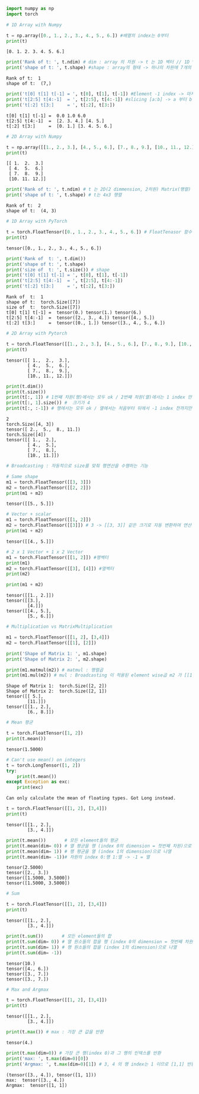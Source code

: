 

```python
import numpy as np
import torch
```


```python
# 1D Array with Numpy

t = np.array([0., 1., 2., 3., 4., 5., 6.]) #배열의 index는 0부터
print(t)
```

    [0. 1. 2. 3. 4. 5. 6.]



```python
print('Rank of t: ', t.ndim) # dim : array 의 차원 -> t 는 1D 벡터 // 1D Vector 2D Matrix(행렬) 3D Tensor
print('shape of t: ', t.shape) #shape : array의 형태 -> 하나의 차원에 7개의 element
```

    Rank of t:  1
    shape of t:  (7,)



```python
print('t[0] t[1] t[-1] = ', t[0], t[1], t[-1]) #Element -1 index -> 마지막에서부터 첫번째
print('t[2:5] t[4:-1]  = ', t[2:5], t[4:-1]) #slicing [a:b] -> a 부터 b 이전까지
print('t[:2] t[3:]     = ', t[:2], t[3:])
```

    t[0] t[1] t[-1] =  0.0 1.0 6.0
    t[2:5] t[4:-1]  =  [2. 3. 4.] [4. 5.]
    t[:2] t[3:]     =  [0. 1.] [3. 4. 5. 6.]



```python
# 2D Array with Numpy

t = np.array([[1., 2., 3.], [4., 5., 6.], [7., 8., 9.], [10., 11., 12.]])
print(t)
```

    [[ 1.  2.  3.]
     [ 4.  5.  6.]
     [ 7.  8.  9.]
     [10. 11. 12.]]



```python
print('Rank of t: ', t.ndim) # t 는 2D(2 dimmension, 2차원) Matrix(행렬)
print('shape of t: ', t.shape) # t는 4x3 행렬
```

    Rank of t:  2
    shape of t:  (4, 3)



```python
# 1D Array with PyTorch

t = torch.FloatTensor([0., 1., 2., 3., 4., 5., 6.]) # FloatTenasor 함수 -> Float형 Tensor 
print(t)
```

    tensor([0., 1., 2., 3., 4., 5., 6.])



```python
print('Rank of  t: ', t.dim())
print('shape of t: ', t.shape)
print('size of  t: ', t.size()) # shape
print('t[0] t[1] t[-1] = ', t[0], t[1], t[-1]) 
print('t[2:5] t[4:-1]  = ', t[2:5], t[4:-1]) 
print('t[:2] t[3:]     = ', t[:2], t[3:])
```

    Rank of  t:  1
    shape of t:  torch.Size([7])
    size of  t:  torch.Size([7])
    t[0] t[1] t[-1] =  tensor(0.) tensor(1.) tensor(6.)
    t[2:5] t[4:-1]  =  tensor([2., 3., 4.]) tensor([4., 5.])
    t[:2] t[3:]     =  tensor([0., 1.]) tensor([3., 4., 5., 6.])



```python
# 2D Array with Pytorch

t = torch.FloatTensor([[1., 2., 3.], [4., 5., 6.], [7., 8., 9.], [10., 11., 12.]])
print(t)
```

    tensor([[ 1.,  2.,  3.],
            [ 4.,  5.,  6.],
            [ 7.,  8.,  9.],
            [10., 11., 12.]])



```python
print(t.dim())
print(t.size())
print(t[:, 1]) # 1번째 차원(행)에서는 모두 ok / 2번째 차원(열)에서는 1 index 만 
print(t[:, 1].size()) #  크기가 4
print(t[:, :-1]) # 행에서는 모두 ok / 열에서는 처음부터 뒤에서 -1 index 전까지만
```

    2
    torch.Size([4, 3])
    tensor([ 2.,  5.,  8., 11.])
    torch.Size([4])
    tensor([[ 1.,  2.],
            [ 4.,  5.],
            [ 7.,  8.],
            [10., 11.]])



```python
# Broadcasting : 자동적으로 size를 맞춰 행연산을 수행하는 기능
```


```python
# Same shape
m1 = torch.FloatTensor([[3, 3]])
m2 = torch.FloatTensor([[2, 2]])
print(m1 + m2)
```

    tensor([[5., 5.]])



```python
# Vector + scalar
m1 = torch.FloatTensor([[1, 2]])
m2 = torch.FloatTensor([[3]]) # 3 -> [[3, 3]] 같은 크기로 자동 변환하여 연산  
print(m1 + m2)
```

    tensor([[4., 5.]])



```python
# 2 x 1 Vector + 1 x 2 Vector
m1 = torch.FloatTensor([[1, 2]]) #행벡터
print(m1)
m2 = torch.FloatTensor([[3], [4]]) #열벡터
print(m2)

print(m1 + m2)
```

    tensor([[1., 2.]])
    tensor([[3.],
            [4.]])
    tensor([[4., 5.],
            [5., 6.]])



```python
# Multiplication vs MatrixMultiplication

m1 = torch.FloatTensor([[1, 2], [3,4]])
m2 = torch.FloatTensor([[1], [2]])

print('Shape of Matrix 1: ', m1.shape)
print('Shape of Matrix 2: ', m2.shape)

print(m1.matmul(m2)) # matmul : 행렬곱
print(m1.mul(m2)) # mul : Broadcasting 이 적용된 element wise곱 m2 가 [[1, 1], [2, 2]] 로 자동변환
```

    Shape of Matrix 1:  torch.Size([2, 2])
    Shape of Matrix 2:  torch.Size([2, 1])
    tensor([[ 5.],
            [11.]])
    tensor([[1., 2.],
            [6., 8.]])



```python
# Mean 평균

t = torch.FloatTensor([1, 2])
print(t.mean())
```

    tensor(1.5000)



```python
# Can't use mean() on integers
t = torch.LongTensor([1, 2])
try:
    print(t.mean())
except Exception as exc:
    print(exc)
```

    Can only calculate the mean of floating types. Got Long instead.



```python
t = torch.FloatTensor([[1, 2], [3,4]])
print(t)
```

    tensor([[1., 2.],
            [3., 4.]])



```python
print(t.mean())       # 모든 element들의 평균
print(t.mean(dim= 0)) # 열 평균을 행 (index 0의 dimension = 첫번째 차원)으로  나열
print(t.mean(dim= 1)) # 행 평균을 열 (index 1의 dimension)으로 나열
print(t.mean(dim= -1))# 차원의 index 0:행 1:열 -> -1 = 열
```

    tensor(2.5000)
    tensor([2., 3.])
    tensor([1.5000, 3.5000])
    tensor([1.5000, 3.5000])



```python
# Sum

t = torch.FloatTensor([[1, 2], [3,4]])
print(t)
```

    tensor([[1., 2.],
            [3., 4.]])



```python
print(t.sum())       # 모든 element들의 합
print(t.sum(dim= 0)) # 열 원소들의 합을 행 (index 0의 dimension = 첫번째 차원)으로  나열
print(t.sum(dim= 1)) # 행 원소들의 합을 (index 1의 dimension)으로 나열
print(t.sum(dim= -1))
```

    tensor(10.)
    tensor([4., 6.])
    tensor([3., 7.])
    tensor([3., 7.])



```python
# Max and Argmax

t = torch.FloatTensor([[1, 2], [3,4]])
print(t)
```

    tensor([[1., 2.],
            [3., 4.]])



```python
print(t.max()) # max : 가장 큰 값을 반환
```

    tensor(4.)



```python
print(t.max(dim=0)) # 가장 큰 행(index 0)과 그 행의 인덱스를 반환
print('max: ', t.max(dim=0)[0])
print('Argmax: ', t.max(dim=0)[1]) # 3, 4 의 행 index는 1 이므로 [1,1] 반환    
```

    (tensor([3., 4.]), tensor([1, 1]))
    max:  tensor([3., 4.])
    Argmax:  tensor([1, 1])

